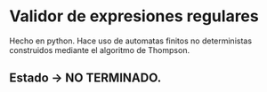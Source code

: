 # Validor de expresiones regulares

Hecho en python. Hace uso de automatas finitos no deterministas construidos mediante el algoritmo de Thompson.

## Estado -> NO TERMINADO. 
